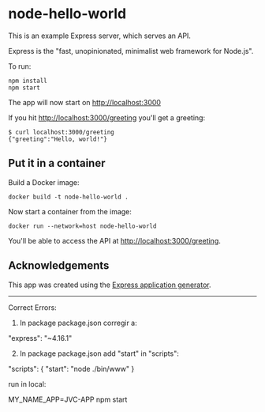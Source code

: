 # node-hello-world

This is an example Express server, which serves an API.

Express is the "fast, unopinionated, minimalist web framework for Node.js".

To run:

    npm install
    npm start

The app will now start on <http://localhost:3000>

If you hit <http://localhost:3000/greeting> you'll get a greeting:

    $ curl localhost:3000/greeting
    {"greeting":"Hello, world!"}

## Put it in a container

Build a Docker image:

    docker build -t node-hello-world .

Now start a container from the image:

    docker run --network=host node-hello-world

You'll be able to access the API at <http://localhost:3000/greeting>.

## Acknowledgements

This app was created using the [Express application generator][expressgen].

[express]: https://expressjs.com/
[expressgen]: https://expressjs.com/en/starter/generator.html

-------------------

Correct Errors:

1) In package package.json corregir a:

"express": "~4.16.1"


2) In package package.json add "start" in "scripts":

"scripts": {
    "start": "node ./bin/www"
  }

run in local:

MY_NAME_APP=JVC-APP npm start